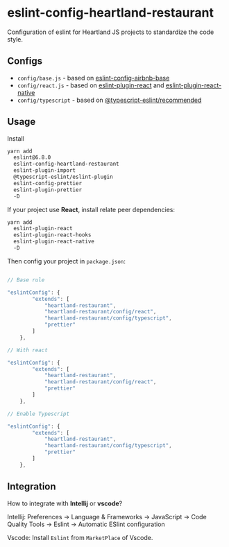 # eslint-config-heartland-restaurant

Configuration of eslint for Heartland JS projects to standardize the code style.

## Configs 

* `config/base.js` - based on [eslint-config-airbnb-base](https://github.com/airbnb/javascript)
* `config/react.js` - based on [eslint-plugin-react](https://github.com/yannickcr/eslint-plugin-react) and [eslint-plugin-react-native](https://github.com/intellicode/eslint-plugin-react-native)
* `config/typescript` - based on [@typescript-eslint/recommended](https://github.com/typescript-eslint/typescript-eslint#readme)

## Usage 

Install

```sh
yarn add
  eslint@6.8.0
  eslint-config-heartland-restaurant
  eslint-plugin-import
  @typescript-eslint/eslint-plugin
  eslint-config-prettier 
  eslint-plugin-prettier
  -D 
```

If your project use __React__, install relate peer dependencies:

```sh
yarn add
  eslint-plugin-react
  eslint-plugin-react-hooks
  eslint-plugin-react-native
  -D
```

Then config your project in `package.json`:

```js

// Base rule

"eslintConfig": {
		"extends": [
			"heartland-restaurant",
			"heartland-restaurant/config/react",
			"heartland-restaurant/config/typescript",
			"prettier"
		]
	},

// With react

"eslintConfig": {
		"extends": [
			"heartland-restaurant",
			"heartland-restaurant/config/react",
			"prettier"
		]
	},

// Enable Typescript

"eslintConfig": {
		"extends": [
			"heartland-restaurant",
			"heartland-restaurant/config/typescript",
			"prettier"
		]
	},

```

## Integration

How to integrate with __Intellij__ or __vscode__?

Intellij: Preferences -> Language & Frameworks -> JavaScript -> Code Quality Tools -> Eslint -> Automatic ESlint configuration

Vscode: Install `Eslint` from `MarketPlace` of Vscode.

